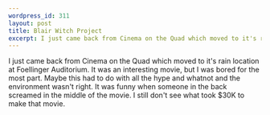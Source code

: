 ```yaml
--- 
wordpress_id: 311
layout: post
title: Blair Witch Project
excerpt: I just came back from Cinema on the Quad which moved to it's rain location at Foellinger Auditorium.  It was an interesting movie, but I was bored for the most part.  Maybe this had to do with all the hype and whatnot and the environment wasn't right.  It was funny when someone in the back screamed in the middle of the movie.  I still don't see what took $30K to make that movie.
---
```

I just came back from Cinema on the Quad which moved to it's rain location at Foellinger Auditorium.  It was an interesting movie, but I was bored for the most part.  Maybe this had to do with all the hype and whatnot and the environment wasn't right.  It was funny when someone in the back screamed in the middle of the movie.  I still don't see what took $30K to make that movie.
